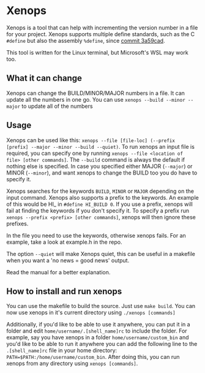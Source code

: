 # Xenops

Xenops is a tool that can help with incrementing the version number in a file for your project. Xenops supports multiple define standards, such as the C `#define` but also the assembly `%define`, since [commit 3a59cad](https://github.com/m44rtn/xenops/commit/3a59cade2cd184dc7363db343e27151ef0b66a01).

This tool is written for the Linux terminal, but Microsoft's WSL may work too.


## What it can change
Xenops can change the BUILD/MINOR/MAJOR numbers in a file. It can update all the numbers in one go. You can use
`xenops --build --minor --major` to update all of the numbers

## Usage
Xenops can be used like this: `xenops --file [file-loc] (--prefix [prefix] --major --minor --build --quiet)`. To run xenops an input file is required, you can specify one by running `xenops --file <location of file> [other commands]`. The `--build` command is always the default if nothing else is specified. In case you specified either MAJOR (`--major`) or MINOR (`--minor`), and want xenops to change the BUILD too you do have to specify it.

Xenops searches for the keywords `BUILD`, `MINOR` or `MAJOR` depending on the input command. Xenops also supports a prefix to the keywords. An example of this would be HI_ in `#define HI_BUILD 0`. If you use a prefix, xenops will fail at finding the keywords if you don't specify it. To specify a prefix run `xenops --prefix <prefix> [other commands]`, xenops will then ignore these prefixes.

In the file you need to use the keywords, otherwise xenops fails. 
For an example, take a look at example.h in the repo.

The option `--quiet` will make Xenops quiet, this can be useful in a makefile when you want a 'no news = good news' output.

Read the manual for a better explanation.

## How to install and run xenops
You can use the makefile to build the source. Just use 
`make build`.
You can now use xenops in it's current directory using
`./xenops [commands]`

Additionally, if you'd like to be able to use it anywhere, you can put it in a folder and edit `home/username/.[shell_name]rc`
to include the folder. For example, say you have xenops in a folder `home/username/custom_bin`
and you'd like to be able to run it anywhere you can add the following line to the `.[shell_name]rc` file in your home directory:
`PATH=$PATH:/home/username/custom_bin`. After doing this, you can run xenops from any directory using
`xenops [commands]`.


